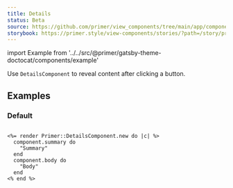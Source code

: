 ```yaml
---
title: Details
status: Beta
source: https://github.com/primer/view_components/tree/main/app/components/primer/details_component.rb
storybook: https://primer.style/view-components/stories/?path=/story/primer-details-component
---
```


import Example from '../../src/@primer/gatsby-theme-doctocat/components/example'

<!-- Warning: AUTO-GENERATED file, do not edit. Add code comments to your Ruby instead <3 -->

Use `DetailsComponent` to reveal content after clicking a button.

## Examples

### Default

<Example src="" />

```erb

<%= render Primer::DetailsComponent.new do |c| %>
  component.summary do
    "Summary"
  end
  component.body do
    "Body"
  end
<% end %>
```
